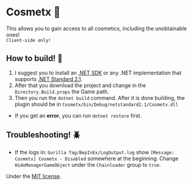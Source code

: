 # Cosmetx 🧢
This allows you to gain access to all cosmetics, including the unobtainable ones! <br />
`Client-side only!`

## How to build! 🔨
1. I suggest you to install an [.NET SDK](https://dotnet.microsoft.com/en-us/download) or any .NET implementation that supports [.NET Standard 2.1](https://learn.microsoft.com/en-us/dotnet/standard/net-standard?tabs=net-standard-2-1#select-net-standard-version). <br />
2. After that you download the project and change in the `Directory.Build.props` the Game path. <br />
3. Then you run the `dotnet build` command. After it is done building, the plugin should be in `Cosmetx/bin/Debug/netstandard2.1/Cosmetx.dll`
- If you get an **error**, you can run `dotnet restore` first.

## Troubleshooting! 🪲
 - If the logs in: `Gorilla Tag/BepInEx/LogOutput.log` show `[Message:   Cosmetx] Cosmetx - Disabled` somewhere at the beginning. Change `HideManagerGameObject` under the `Chainloader` group to `true`.

Under the [MIT license](LICENSE).

